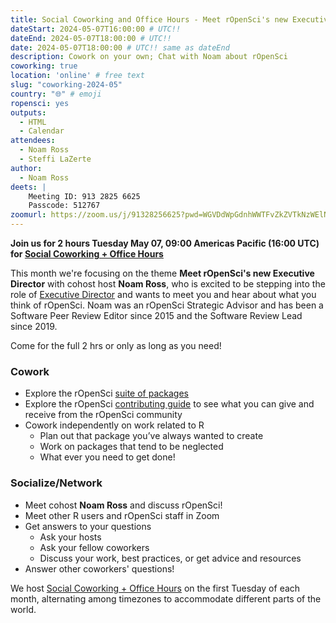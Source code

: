 ```yaml
---
title: Social Coworking and Office Hours - Meet rOpenSci's new Executive Director!
dateStart: 2024-05-07T16:00:00 # UTC!!
dateEnd: 2024-05-07T18:00:00 # UTC!!
date: 2024-05-07T18:00:00 # UTC!! same as dateEnd
description: Cowork on your own; Chat with Noam about rOpenSci
coworking: true
location: 'online' # free text
slug: "coworking-2024-05"
country: "🌐" # emoji
ropensci: yes
outputs:
  - HTML
  - Calendar
attendees:
  - Noam Ross
  - Steffi LaZerte
author:
  - Noam Ross
deets: |
    Meeting ID: 913 2825 6625
    Passcode: 512767
zoomurl: https://zoom.us/j/91328256625?pwd=WGVDdWpGdnhWWTFvZkZVTkNzWElNQT09
---
```


<!--
```{r}
d <- lubridate::ymd_hms('2024-05-07 09:00:00', tz = 'America/Vancouver')
lubridate::with_tz(d, 'UTC')
lubridate::with_tz(d, 'America/Winnipeg')
```
-->

**Join us for 2 hours Tuesday May 07, 09:00 Americas Pacific (16:00 UTC) for 
[Social Coworking + Office Hours](/blog/2023/06/21/coworking/)**

This month we're focusing on the theme **Meet rOpenSci's new Executive Director** 
with cohost host **Noam Ross**, who is excited to be stepping into the role of 
[Executive Director](/blog/2024/03/29/hello-from-our-new-executive-director/)
and wants to meet you and hear about what you think of rOpenSci. Noam was an 
rOpenSci Strategic Advisor and has been a Software Peer Review Editor since 2015 
and the Software Review Lead since 2019.

Come for the full 2 hrs or only as long as you need!

### Cowork

- Explore the rOpenSci [suite of packages](/packages)
- Explore the rOpenSci [contributing guide](https://contributing.ropensci.org/) to see what you can give and receive from the rOpenSci community
- Cowork independently on work related to R
    - Plan out that package you’ve always wanted to create
    - Work on packages that tend to be neglected
    - What ever you need to get done!

### Socialize/Network

- Meet cohost **Noam Ross** and discuss rOpenSci!
- Meet other R users and rOpenSci staff in Zoom
- Get answers to your questions
    - Ask your hosts
    - Ask your fellow coworkers
    - Discuss your work, best practices, or get advice and resources
- Answer other coworkers' questions!

We host 
[Social Coworking + Office Hours](/blog/2023/06/21/coworking/) 
on the first Tuesday of each month, alternating among timezones to 
accommodate different parts of the world.
